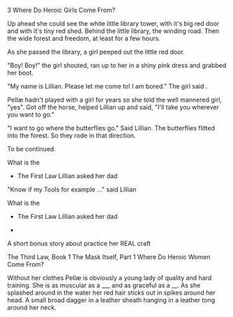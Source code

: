 3
Where Do Heroic Girls Come From?

Up ahead she could see the white little library tower, with it's big red door and with it's tiny red shed. Behind the little library, the winding road. Then the wide forest and freedom, at least for a few hours.

As she passed the library, a girl peeped out the little red door.

"Boy! Boy!" the girl shouted, ran up to her in a shiny pink dress and grabbed her boot.

 "My name is Lillian. Please let me come to! I am bored." The girl said .

Pellæ hadn't played with a girl for years so she told the well mannered girl, "yes". Got off the horse, helped Lillian up and said,
"I'll take you wherever you want to go."

"I want to go where the butterflies go." Said Lillian. The butterflies flitted into the forest. So they rode in that direction.

To be continued.

















What is the
* The First Law Lillian asked her dad













"Know if my Tools for example ..." said Lillian

What is the
* The First Law Lillian asked her dad


*
A short bonus story about practice her REAL craft

The Third Law, Book 1 The Mask Itself, Part 1 Where Do Heroic Women Come From?



Without her clothes Pellæ is obviously a young lady of quality and hard training. She is as muscular as a ___ and as graceful as a __. As she splashed around in the water her red hair sticks out in spikes around her head. A small broad dagger in a leather sheath hanging in a leather tong around her neck.
